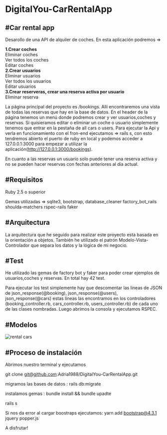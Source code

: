 # DigitalYou-CarRentalApp

#Car rental app
---------------

Desarollo de una API de alquiler de coches. En esta aplicación podremos =>

  <strong>1.Crear coches</strong><br>
     Eliminar coches<br>
     Ver todos los coches<br>
     Editar coches<br>
  <strong>2.Crear usuarios</strong><br>
     Eliminar usuarios<br>
     Ver todos los usuarios<br>
     Editar usuarios<br>
  <strong>3.Crear reserveras, crear una reserva activa por usuario</strong><br>
     Eliminar reserva <br>

La página principal del proyecto es /bookings. Allí encontraremos una vista de todas las reservas que hay en la base de datos. En el header de la página tenemos un menú donde podremos crear y ver usuarios,coches y reservas. Si quisieramos editar o eliminar un coche o usuario simplemente tenemos que entrar en la pestaña de all cars o users. Para ejecutar la Api y verla en funcionamiento con el fron-end ejecutamos => rails s, con esto tendremos abierto el puerto de ruby en local y podemos acceder a 127.0.0.1:3000 para empezar a utilizar la aplicación(http://127.0.0.1:3000/bookings).

En cuanto a las reservas un usuario solo puede tener una reserva activa y no se pueden hacer reservas con fechas anteriores al día actual.


#Requisitos
-----------

Ruby 2.5 o superior

Gemas utilizadas =>
   sqlite3,
   bootstrap,
   database_cleaner
   factory_bot_rails
   shoulda-matchers
   rspec-rails
   faker

#Arquitectura
------------

La arquitectura que he seguido para realizar este proyecto esta basada en la orientación a objetos. También he utilizado el patrón  Modelo-Vista-Controlador que separa los datos y la lógica de mi negocio.

#Test
-----

He utilizado las gemas de factory bot y faker para poder crear ejemplos de usuarios,coches y reservas. En total hay 42 test.

Para ejecutar los test simplemente hay que descomentar las lineas de JSON de json_response(@booking), json_response(@users), json_response(@cars) estas líneas las encontramos en los controladores (booking_controller.rb, cars_controller.rb, users_controller.rb) de cada uno de las clases nombradas. Luego abrimos la consola y ejecutamos RSPEC.

#Modelos
--------

![rental cars](https://user-images.githubusercontent.com/25666425/84652631-36147480-af0c-11ea-8c5d-9bbbfbf59947.PNG)

#Proceso de instalación
----------------------

Abrimos nuestro terminal y ejecutamos

git clone git@github.com:Adria1988/DigitalYou-CarRentalApp.git

migramos las bases de datos : rails db:migrate

instalamos gemas : bundle install && bundle upadte

rails s

Si nos da error al cargar boostraps ejecutamos: yarn add bootstrap@4.3.1 jquery popper.js


A disfrutar!

